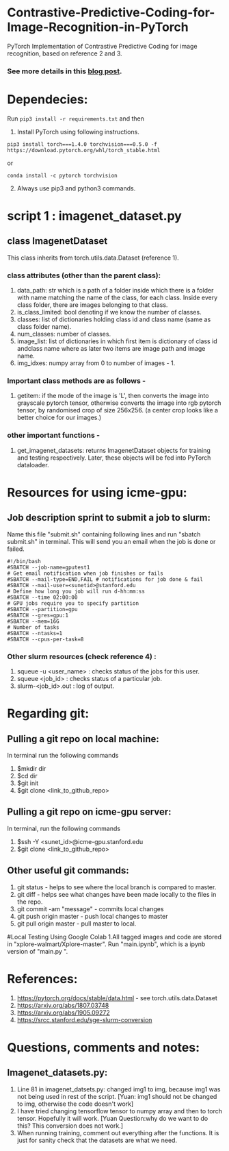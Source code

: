 # Contrastive-Predictive-Coding-for-Image-Recognition-in-PyTorch
PyTorch Implementation of Contrastive Predictive Coding for image recognition, based on reference 2 and 3. 

### See more details in this [blog post](https://mf1024.github.io/2019/05/27/contrastive-predictive-coding/).

# Dependecies:
Run ```pip3 install -r requirements.txt``` and then 
1. Install PyTorch using following instructions. 
```
pip3 install torch===1.4.0 torchvision===0.5.0 -f https://download.pytorch.org/whl/torch_stable.html
```
or 
```
conda install -c pytorch torchvision
```
2. Always use pip3 and python3 commands. 



# script 1 : imagenet_dataset.py

## class ImagenetDataset 
This class inherits from torch.utils.data.Dataset (reference 1). 

### class attributes (other than the parent class):
1) data_path: str which is a path of a folder inside which there is a folder with name matching the name of the class, for each class. Inside every class folder, there are images belonging to that class.
2) is_class_limited: bool denoting if we know the number of classes.
3) classes: list of dictionaries holding class id and class name (same as class folder name).
4) num_classes: number of classes.
5) image_list: list of dictionaries in which first item is dictionary of class id andclass name where as later two items are image path and image name.
6) img_idxes: numpy array from 0 to number of images - 1.

### Important class methods are as follows - 
1) getitem: if the mode of the image is 'L', then converts the image into grayscale pytorch tensor, otherwise converts the image into rgb pytorch tensor, by randomised crop of size 256x256. (a center crop looks like a better choice for our images.)

### other important functions -
1) get_imagenet_datasets: returns ImagenetDataset objects for training and testing respectively. Later, these objects will be fed into PyTorch dataloader.  

        

# Resources for using icme-gpu:
## Job description sprint to submit a job to slurm:
Name this file "submit.sh" containing following lines and run "sbatch submit.sh" in terminal. This will send you an email when the job is done or failed. 
```
#!/bin/bash
#SBATCH --job-name=gputest1
# Get email notification when job finishes or fails
#SBATCH --mail-type=END,FAIL # notifications for job done & fail
#SBATCH --mail-user=<sunetid>@stanford.edu
# Define how long you job will run d-hh:mm:ss
#SBATCH --time 02:00:00
# GPU jobs require you to specify partition
#SBATCH --partition=gpu
#SBATCH --gres=gpu:1 
#SBATCH --mem=16G
# Number of tasks
#SBATCH --ntasks=1 
#SBATCH --cpus-per-task=8
```
### Other slurm resources (check reference 4) :
1) squeue -u <user_name> : checks status of the jobs for this user.
2) squeue <job_id> : checks status of a particular job.
3) slurm-<job_id>.out : log of output.

# Regarding git:

## Pulling a git repo on local machine:
In terminal run the following commands
1. $mkdir dir
2. $cd dir
3. $git init
4. $git clone <link_to_github_repo>

## Pulling a git repo on icme-gpu server:
In terminal, run the following commands
1. $ssh -Y <sunet_id>@icme-gpu.stanford.edu
2. $git clone <link_to_github_repo>

## Other useful git commands:
1. git status - helps to see where the local branch is compared to master. 
2. git diff - helps see what changes have been made locally to the files in the repo. 
3. git commit -am "message" - commits local changes
4. git push origin master - push local changes to master
5. git pull origin master - pull master to local.

#Local Testing Using Google Colab
1.All tagged images and code are stored in "xplore-walmart/Xplore-master". Run "main.ipynb", which is a ipynb version of "main.py ".

# References:
1) https://pytorch.org/docs/stable/data.html - see torch.utils.data.Dataset
2) https://arxiv.org/abs/1807.03748
3) https://arxiv.org/abs/1905.09272
4) https://srcc.stanford.edu/sge-slurm-conversion



# Questions, comments and notes:
## Imagenet_datasets.py:
1) Line 81 in imagenet_datsets.py: changed img1 to img, because img1 was not being used in rest of the script. 
   [Yuan: img1 should not be changed to img, otherwise the code doesn't work]
2) I have tried changing tensorflow tensor to numpy array and then to torch tensor. Hopefully it will work. 
   [Yuan Question:why do we want to do this? This conversion does not work.]
3) When running training, comment out everything after the functions. It is just for sanity check that the datasets are what we need. 
